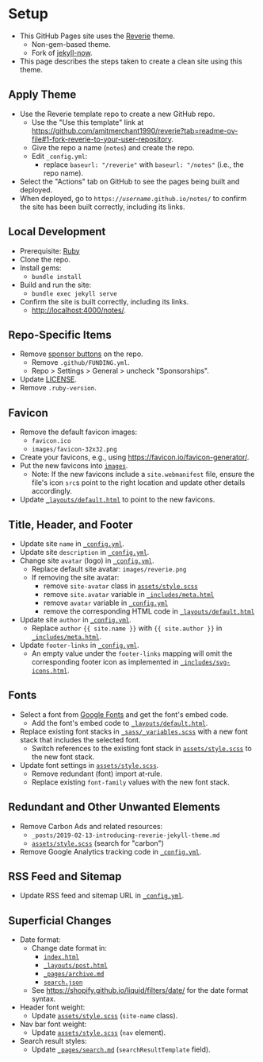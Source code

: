 # Setup

- This GitHub Pages site uses the [Reverie](https://github.com/amitmerchant1990/reverie) theme.
  - Non-gem-based theme.
  - Fork of [jekyll-now](https://github.com/barryclark/jekyll-now).
- This page describes the steps taken to create a clean site using this theme.

## Apply Theme

- Use the Reverie template repo to create a new GitHub repo.
  - Use the "Use this template" link at <https://github.com/amitmerchant1990/reverie?tab=readme-ov-file#1-fork-reverie-to-your-user-repository>.
  - Give the repo a name (`notes`) and create the repo.
  - Edit `_config.yml`:
    - replace `baseurl: "/reverie"` with `baseurl: "/notes"` (i.e., the repo name).
- Select the "Actions" tab on GitHub to see the pages being built and deployed.
- When deployed, go to `https://`_`username`_`.github.io/notes/` to confirm the site has been built correctly, including its links.

## Local Development

- Prerequisite: [Ruby](https://jekyllrb.com/docs/installation/)
- Clone the repo.
- Install gems:
  - `bundle install`
- Build and run the site:
  - `bundle exec jekyll serve`
- Confirm the site is built correctly, including its links.
  - <http://localhost:4000/notes/>.

## Repo-Specific Items

- Remove [sponsor buttons](https://docs.github.com/en/repositories/managing-your-repositorys-settings-and-features/customizing-your-repository/displaying-a-sponsor-button-in-your-repository) on the repo.
  - Remove `.github/FUNDING.yml`.
  - Repo > Settings > General > uncheck "Sponsorships".
- Update [LICENSE](LICENSE).
- Remove `.ruby-version`.

## Favicon

- Remove the default favicon images:
  - `favicon.ico`
  - `images/favicon-32x32.png`
- Create your favicons, e.g., using <https://favicon.io/favicon-generator/>.
- Put the new favicons into [`images`](images).
  - Note: If the new favicons include a `site.webmanifest` file, ensure the file's icon `src`s point to the right location and update other details accordingly.
- Update [`_layouts/default.html`](_layouts/default.html) to point to the new favicons.

## Title, Header, and Footer

- Update site `name` in [`_config.yml`](_config.yml).
- Update site `description` in [`_config.yml`](_config.yml).
- Change site `avatar` (logo) in [`_config.yml`](_config.yml).
  - Replace default site avatar: `images/reverie.png`
  - If removing the site avatar:
    - remove `site-avatar` class in [`assets/style.scss`](assets/style.scss)
    - remove `site.avatar` variable in [`_includes/meta.html`](_includes/meta.html)
    - remove `avatar` variable in [`_config.yml`](_config.yml)
    - remove the corresponding HTML code in [`_layouts/default.html`](_layouts/default.html)
- Update site `author` in [`_config.yml`](_config.yml).
  - Replace `author` `{{ site.name }}` with `{{ site.author }}` in [`_includes/meta.html`](_includes/meta.html).
- Update `footer-links` in [`_config.yml`](_config.yml).
  - An empty value under the `footer-links` mapping will omit the corresponding footer icon as implemented in [`_includes/svg-icons.html`](_includes/svg-icons.html).

## Fonts

- Select a font from [Google Fonts](https://fonts.google.com/) and get the font's embed code.
  - Add the font's embed code to [`_layouts/default.html`](_layouts/default.html).
- Replace existing font stacks in [`_sass/_variables.scss`](_sass/_variables.scss) with a new font stack that includes the selected font.
  - Switch references to the existing font stack in [`assets/style.scss`](assets/style.scss) to the new font stack.
- Update font settings in [`assets/style.scss`](assets/style.scss).
  - Remove redundant (font) import at-rule.
  - Replace existing `font-family` values with the new font stack.

## Redundant and Other Unwanted Elements

- Remove Carbon Ads and related resources:
  - `_posts/2019-02-13-introducing-reverie-jekyll-theme.md`
  - [`assets/style.scss`](assets/style.scss) (search for "carbon")
- Remove Google Analytics tracking code in [`_config.yml`](_config.yml).

## RSS Feed and Sitemap

- Update RSS feed and sitemap URL in [`_config.yml`](_config.yml).

## Superficial Changes

- Date format:
  - Change date format in:
    - [`index.html`](index.html)
    - [`_layouts/post.html`](_layouts/post.html)
    - [`_pages/archive.md`](_pages/archive.md)
    - [`search.json`](search.json)
  - See <https://shopify.github.io/liquid/filters/date/> for the date format syntax.
- Header font weight:
  - Update [`assets/style.scss`](assets/style.scss) (`site-name` class).
- Nav bar font weight:
  - Update [`assets/style.scss`](assets/style.scss) (`nav` element).
- Search result styles:
  - Update [`_pages/search.md`](_pages/search.md) (`searchResultTemplate` field).
